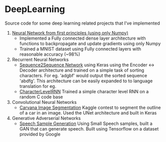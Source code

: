 # DeepLearning
Source code for some deep learning related projects that I've implemented
1. [Neural Network from first principles (using only Numpy)](https://github.com/prith189/DeepLearningShowcase/tree/master/FirstPrinciples)
      - Implemented a Fully connected dense layer architecture with functions to backpropagate and update gradients using only Numpy
      - Trained a MNIST dataset using Fully connected layers with reasonable accuracy (~98%)
2. Recurrent Neural Networks
      - [Sequence2Sequence Network](https://github.com/prith189/DeepLearningShowcase/tree/master/FirstPrinciples) using Keras using the Encoder <-> Decoder architecture and trained on a simple task of sorting characters. For eg. 'adgbf' would output the sorted sequence 'abdfg'. This architecture can be easily expanded to to language translation for eg.
      - [CharacterLevelRNN](https://github.com/prith189/DeepLearningShowcase/tree/master/RecurrentNetwork) Trained a simple character level RNN on a random C code base
3. Convolutional Neural Networks
      - [Carvana Image Segmentation]() Kaggle contest to segment the outline of a car in an image. Used the UNet architecture and built in Keras
4. Generative Adverserial Networks
      - [Speech Sample Generation]() Using Small Speech samples, built a GAN that can generate speech. Built using Tensorflow on a dataset provided by Google
